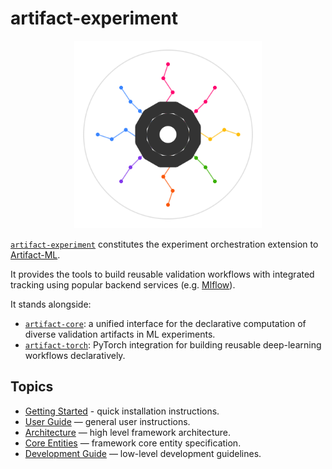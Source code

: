 # artifact-experiment

<p align="center">
  <img src="assets/artifact_ml_logo.svg" width="300" alt="Artifact-ML Logo">
</p>

[`artifact-experiment`](https://github.com/vasileios-ektor-papoulias/artifact-ml/artifact-experiment) constitutes the experiment orchestration extension to [Artifact-ML](https://github.com/vasileios-ektor-papoulias/artifact-ml).

It provides the tools to build reusable validation workflows with integrated tracking using popular backend services (e.g. [Mlflow](https://mlflow.org/)).

It stands alongside:

- [`artifact-core`](https://github.com/vasileios-ektor-papoulias/artifact-ml/tree/main/artifact-core): a unified interface for the declarative computation of diverse validation artifacts in ML experiments.
- [`artifact-torch`](https://github.com/vasileios-ektor-papoulias/artifact-ml/tree/main/artifact-torch): PyTorch integration for building reusable deep-learning workflows declaratively.

## Topics

- [Getting Started](getting_started.md) - quick installation instructions.
- [User Guide](user_guide.md) — general user instructions.
- [Architecture](architecture.md) — high level framework architecture.  
- [Core Entities](core_entities.md) — framework core entity specification.
- [Development Guide](development_guide.md) — low-level development guidelines.